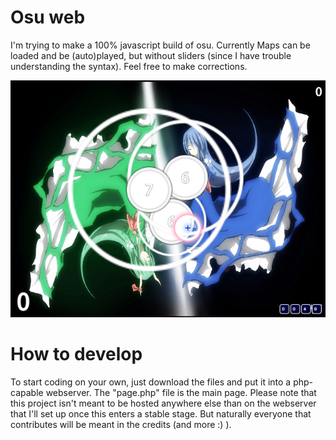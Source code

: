 # Osu web

I'm trying to make a 100% javascript build of osu. Currently Maps can be loaded and be (auto)played, but without sliders (since I have trouble understanding the syntax). Feel free to make corrections.

![Current preview](https://github.com/soomeone/osuweb/blob/master/preview.png)


# How to develop
To start coding on your own, just download the files and put it into a php-capable webserver. The "page.php" file is the main page.
Please note that this project isn't meant to be hosted anywhere else than on the webserver that I'll set up once this enters a stable stage. But naturally everyone that contributes will be meant in the credits (and more :) ).
